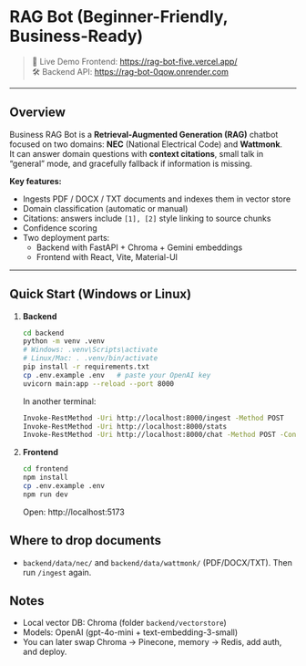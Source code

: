 # RAG Bot (Beginner-Friendly, Business-Ready)


> 📌 Live Demo Frontend: https://rag-bot-five.vercel.app/  
> 🛠️ Backend API: https://rag-bot-0qow.onrender.com

---

## Overview

Business RAG Bot is a **Retrieval-Augmented Generation (RAG)** chatbot focused on two domains: **NEC** (National Electrical Code) and **Wattmonk**.  
It can answer domain questions with **context citations**, small talk in “general” mode, and gracefully fallback if information is missing.

**Key features:**
- Ingests PDF / DOCX / TXT documents and indexes them in vector store  
- Domain classification (automatic or manual)  
- Citations: answers include `[1], [2]` style linking to source chunks  
- Confidence scoring  
- Two deployment parts:  
  - Backend with FastAPI + Chroma + Gemini embeddings  
  - Frontend with React, Vite, Material-UI  

---
## Quick Start (Windows or Linux)
1. **Backend**
   ```bash
   cd backend
   python -m venv .venv
   # Windows: .venv\Scripts\activate
   # Linux/Mac: . .venv/bin/activate
   pip install -r requirements.txt
   cp .env.example .env   # paste your OpenAI key
   uvicorn main:app --reload --port 8000
   ```
   In another terminal:
   ```bash
   Invoke-RestMethod -Uri http://localhost:8000/ingest -Method POST
   Invoke-RestMethod -Uri http://localhost:8000/stats
   Invoke-RestMethod -Uri http://localhost:8000/chat -Method POST -ContentType 'application/json' -Body '{"message":"hello"}'
   ```

2. **Frontend**
   ```bash
   cd frontend
   npm install
   cp .env.example .env
   npm run dev
   ```
   Open: http://localhost:5173

## Where to drop documents
- `backend/data/nec/` and `backend/data/wattmonk/` (PDF/DOCX/TXT). Then run `/ingest` again.

## Notes
- Local vector DB: Chroma (folder `backend/vectorstore`)
- Models: OpenAI (gpt-4o-mini + text-embedding-3-small)
- You can later swap Chroma → Pinecone, memory → Redis, add auth, and deploy.
